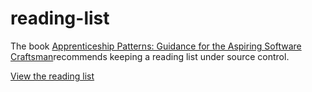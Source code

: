 reading-list
============

The book [Apprenticeship Patterns: Guidance for the Aspiring Software Craftsman](http://shop.oreilly.com/product/9780596518387.do)recommends keeping a reading list under source control.

[View the reading list](list.md)
